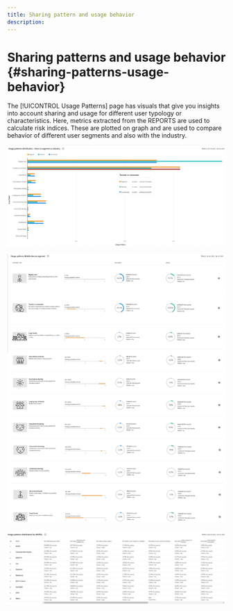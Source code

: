 ```yaml
---
title: Sharing pattern and usage behavior
description: 
---
```


# Sharing patterns and usage behavior {#sharing-patterns-usage-behavior}

The [!UICONTROL Usage Patterns] page has visuals that give you insights into account sharing and usage for different user typology or characteristics. Here, metrics extracted from the REPORTS are used to calculate risk indices. These are plotted on graph and are used to compare behavior of different user segments and also with the industry.  



![](assets/segment-users-industry.png)

![](assets/usage-pattern-segmentwise.png)



![](assets/usage-patterns-mvpdwise.png)